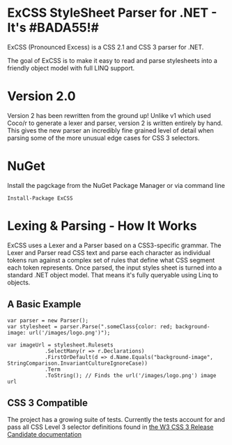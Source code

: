 # ExCSS StyleSheet Parser for .NET - It's \#BADA55!#

ExCSS (Pronounced Excess) is a CSS 2.1 and CSS 3 parser for .NET.

The goal of ExCSS is to make it easy to read and parse stylesheets into a friendly object model with full LINQ support.

# Version 2.0
Version 2 has been rewritten from the ground up!  Unlike v1 which used Coco/r to generate a lexer and parser, version 2 is 
written entirely by hand.  This gives the new parser an incredibly fine grained level of detail when parsing some of the more unusual edge cases for CSS 3 selectors.

# NuGet
Install the pagckage from the NuGet Package Manager or via command line

    Install-Package ExCSS 

# Lexing & Parsing - How It Works
ExCSS uses a Lexer and a Parser based on a CSS3-specific grammar. The Lexer and Parser read CSS text and parse each 
character as individual tokens run against a complex set of rules that define what CSS segment each token represents.
Once parsed, the input styles sheet is turned into a standard .NET object model. That means it's fully queryable using Linq to objects.

## A Basic Example

    var parser = new Parser();
    var stylesheet = parser.Parse(".someClass{color: red; background-image: url('/images/logo.png')");

    var imageUrl = stylesheet.Rulesets
                .SelectMany(r => r.Declarations)
                .FirstOrDefault(d => d.Name.Equals("background-image", StringComparison.InvariantCultureIgnoreCase))
                .Term
                .ToString(); // Finds the url('/images/logo.png') image url

## CSS 3 Compatible
The project has a growing suite of tests.  Currently the tests account for and pass all CSS Level 3 selector definitions
found in [the W3 CSS 3 Release Candidate documentation](http://www.w3.org/TR/2001/CR-css3-selectors-20011113/)
